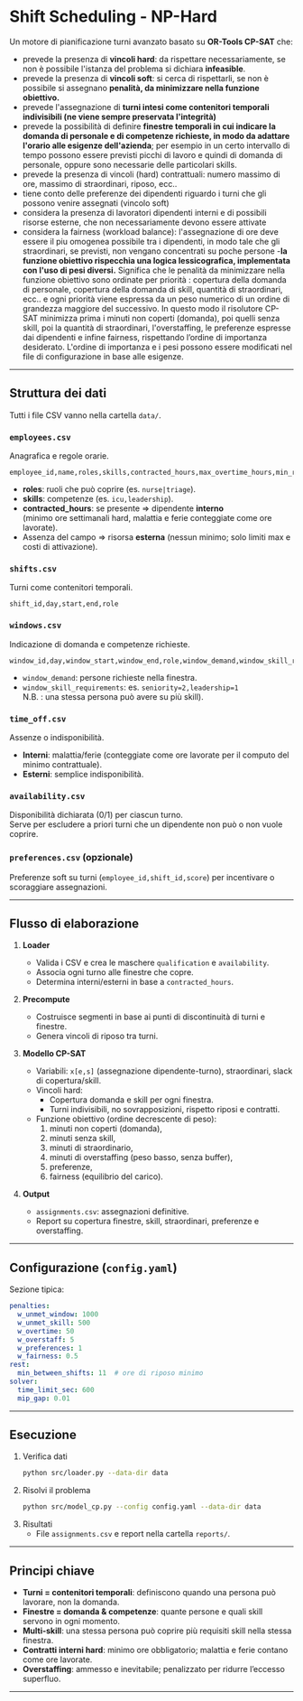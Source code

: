 # Shift Scheduling - NP-Hard 

Un motore di pianificazione turni avanzato basato su **OR-Tools CP-SAT** che:
- prevede la presenza di **vincoli hard**: da rispettare necessariamente, se non è possibile l'istanza del problema si dichiara **infeasible**.
- prevede la presenza di **vincoli soft**: si cerca di rispettarli, se non è possibile si assegnano **penalità, da minimizzare nella funzione obiettivo.**
- prevede l'assegnazione di **turni intesi come contenitori temporali indivisibili (ne viene sempre preservata l'integrità)**
- prevede la possibilità di definire **finestre temporali in cui indicare la domanda di personale e di competenze richieste, in modo da adattare l'orario alle esigenze dell'azienda**; per esempio in un certo intervallo di tempo possono essere previsti picchi di lavoro e quindi di domanda di personale, oppure sono necessarie delle particolari skills.
- prevede la presenza di vincoli (hard) contrattuali: numero massimo di ore, massimo di straordinari, riposo, ecc..
- tiene conto delle preferenze dei dipendenti riguardo i turni che gli possono venire assegnati (vincolo soft)
- considera la presenza di lavoratori dipendenti interni e di possibili risorse esterne, che non necessariamente devono essere attivate
- considera la fairness (workload balance): l'assegnazione di ore deve essere il piu omogenea possibile tra i dipendenti, in modo tale che gli straordinari, se previsti, non vengano concentrati su poche persone
-**la funzione obiettivo rispecchia una logica lessicografica, implementata con l'uso di pesi diversi.**
Significa che le penalità da minimizzare nella funzione obiettivo sono ordinate per priorità : copertura della domanda di personale, copertura della domanda di skill, quantità di straordinari, ecc.. e ogni priorità viene espressa da un peso numerico di un ordine di grandezza maggiore del successivo.
In questo modo il risolutore CP-SAT minimizza prima i minuti non coperti (domanda), poi quelli senza skill, poi la quantità di straordinari, l'overstaffing, le preferenze espresse dai dipendenti e infine fairness, rispettando l’ordine di importanza desiderato. L'ordine di importanza e i pesi possono essere modificati nel file di configurazione in base alle esigenze.
---

## Struttura dei dati

Tutti i file CSV vanno nella cartella `data/`.

### `employees.csv`
Anagrafica e regole orarie.
```
employee_id,name,roles,skills,contracted_hours,max_overtime_hours,min_rest_hours
```
- **roles**: ruoli che può coprire (es. `nurse|triage`).
- **skills**: competenze (es. `icu,leadership`).
- **contracted_hours**: se presente ⇒ dipendente **interno**  
  (minimo ore settimanali hard, malattia e ferie conteggiate come ore lavorate).
- Assenza del campo ⇒ risorsa **esterna** (nessun minimo; solo limiti max e costi di attivazione).

### `shifts.csv`
Turni come contenitori temporali.
```
shift_id,day,start,end,role
```

### `windows.csv`
Indicazione di domanda e competenze richieste.
```
window_id,day,window_start,window_end,role,window_demand,window_skill_requirements
```
- `window_demand`: persone richieste nella finestra.
- `window_skill_requirements`: es. `seniority=2,leadership=1`  
  N.B. : una stessa persona può avere su più skill).

### `time_off.csv`
Assenze o indisponibilità.
- **Interni**: malattia/ferie (conteggiate come ore lavorate per il computo del minimo contrattuale).
- **Esterni**: semplice indisponibilità.

### `availability.csv`
Disponibilità dichiarata (0/1) per ciascun turno.  
Serve per escludere a priori turni che un dipendente non può o non vuole coprire.

### `preferences.csv` (opzionale)
Preferenze soft su turni (`employee_id,shift_id,score`) per incentivare o scoraggiare assegnazioni.

---

## Flusso di elaborazione

1. **Loader**  
   - Valida i CSV e crea le maschere `qualification` e `availability`.
   - Associa ogni turno alle finestre che copre.
   - Determina interni/esterni in base a `contracted_hours`.

2. **Precompute**  
   - Costruisce segmenti in base ai punti di discontinuità di turni e finestre.
   - Genera vincoli di riposo tra turni.

3. **Modello CP-SAT**  
   - Variabili: `x[e,s]` (assegnazione dipendente-turno), straordinari, slack di copertura/skill.
   - Vincoli hard:
     - Copertura domanda e skill per ogni finestra.
     - Turni indivisibili, no sovrapposizioni, rispetto riposi e contratti.
   - Funzione obiettivo (ordine decrescente di peso):
     1. minuti non coperti (domanda),
     2. minuti senza skill,
     3. minuti di straordinario,
     4. minuti di overstaffing (peso basso, senza buffer),
     5. preferenze,
     6. fairness (equilibrio del carico).

4. **Output**
   - `assignments.csv`: assegnazioni definitive.
   - Report su copertura finestre, skill, straordinari, preferenze e overstaffing.

---

## Configurazione (`config.yaml`)

Sezione tipica:
```yaml
penalties:
  w_unmet_window: 1000
  w_unmet_skill: 500
  w_overtime: 50
  w_overstaff: 5
  w_preferences: 1
  w_fairness: 0.5
rest:
  min_between_shifts: 11  # ore di riposo minimo
solver:
  time_limit_sec: 600
  mip_gap: 0.01
```

---

## Esecuzione

1. Verifica dati
   ```bash
   python src/loader.py --data-dir data
   ```
2. Risolvi il problema
   ```bash
   python src/model_cp.py --config config.yaml --data-dir data
   ```
3. Risultati
   - File `assignments.csv` e report nella cartella `reports/`.

---

## Principi chiave
- **Turni = contenitori temporali**: definiscono quando una persona può lavorare, non la domanda.
- **Finestre = domanda & competenze**: quante persone e quali skill servono in ogni momento.
- **Multi-skill**: una stessa persona può coprire più requisiti skill nella stessa finestra.
- **Contratti interni hard**: minimo ore obbligatorio; malattia e ferie contano come ore lavorate.
- **Overstaffing**: ammesso e inevitabile; penalizzato per ridurre l’eccesso superfluo.

---
